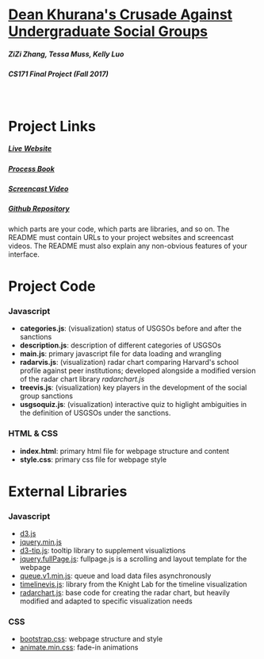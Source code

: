 [Dean Khurana's Crusade Against Undergraduate Social Groups](https://www.ziziberry.github.io)
======
#####  ZiZi Zhang, Tessa Muss, Kelly Luo
#####  CS171 Final Project (Fall 2017)  
&nbsp;
# Project Links
##### [Live Website](https://www.ziziberry.github.io)
##### [Process Book](https://docs.google.com/document/d/1DGIaF2ng46NAVub3uPMyiwnfLDLeKbN5lVuhvWiyTPg/edit?usp=sharing)
##### [Screencast Video](youtube.com)
##### [Github Repository](https://github.com/ziziberry/ziziberry.github.io)

which parts are your code, which parts are libraries, and so on. The README must contain URLs to your project websites and screencast videos. The README must also explain any non-obvious features of your interface.
&nbsp;
# Project Code

### Javascript
* **categories.js**: (visualization) status of USGSOs before and after the sanctions
* **description.js**: description of different categories of USGSOs
* **main.js**: primary javascript file for data loading and wrangling
* **radarvis.js**: (visualization) radar chart comparing Harvard's school profile against peer institutions; developed alongside a modified version of the radar chart library _radarchart.js_
* **treevis.js**: (visualization) key players in the development of the social group sanctions
* **usgsoquiz.js**: (visualization) interactive quiz to higlight ambiguities in the definition of USGSOs under the sanctions.

###  HTML & CSS
* **index.html**: primary html file for webpage structure and content 
* **style.css**: primary css file for webpage style
&nbsp;
# External Libraries

### Javascript
* [d3.js](https://d3js.org/)
* [jquery.min.js](https://jquery.com/)
* [d3-tip.js](https://github.com/Caged/d3-tip): tooltip library to supplement visualiztions 
* [jquery.fullPage.js](asynchronous): fullpage.js is a scrolling and layout template for the webpage
* [queue.v1.min.js](https://github.com/d3/d3-queue): queue and load data files asynchronously 
* [timelinevis.js](https://timeline.knightlab.com/): library from the Knight Lab for the timeline visualization
* [radarchart.js](http://bl.ocks.org/nbremer/6506614): base code for creating the radar chart, but heavily modified and adapted to specific visualization needs


### CSS
* [bootstrap.css](https://getbootstrap.com/): webpage structure and style
* [animate.min.css](https://daneden.github.io/animate.css/): fade-in animations